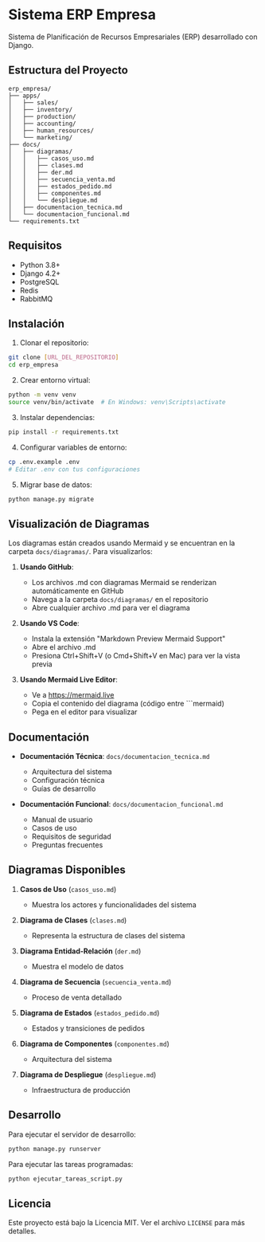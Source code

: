 # Sistema ERP Empresa

Sistema de Planificación de Recursos Empresariales (ERP) desarrollado con Django.

## Estructura del Proyecto

```
erp_empresa/
├── apps/
│   ├── sales/
│   ├── inventory/
│   ├── production/
│   ├── accounting/
│   ├── human_resources/
│   └── marketing/
├── docs/
│   ├── diagramas/
│   │   ├── casos_uso.md
│   │   ├── clases.md
│   │   ├── der.md
│   │   ├── secuencia_venta.md
│   │   ├── estados_pedido.md
│   │   ├── componentes.md
│   │   └── despliegue.md
│   ├── documentacion_tecnica.md
│   └── documentacion_funcional.md
└── requirements.txt
```

## Requisitos

- Python 3.8+
- Django 4.2+
- PostgreSQL
- Redis
- RabbitMQ

## Instalación

1. Clonar el repositorio:
```bash
git clone [URL_DEL_REPOSITORIO]
cd erp_empresa
```

2. Crear entorno virtual:
```bash
python -m venv venv
source venv/bin/activate  # En Windows: venv\Scripts\activate
```

3. Instalar dependencias:
```bash
pip install -r requirements.txt
```

4. Configurar variables de entorno:
```bash
cp .env.example .env
# Editar .env con tus configuraciones
```

5. Migrar base de datos:
```bash
python manage.py migrate
```

## Visualización de Diagramas

Los diagramas están creados usando Mermaid y se encuentran en la carpeta `docs/diagramas/`. Para visualizarlos:

1. **Usando GitHub**: 
   - Los archivos .md con diagramas Mermaid se renderizan automáticamente en GitHub
   - Navega a la carpeta `docs/diagramas/` en el repositorio
   - Abre cualquier archivo .md para ver el diagrama

2. **Usando VS Code**:
   - Instala la extensión "Markdown Preview Mermaid Support"
   - Abre el archivo .md
   - Presiona Ctrl+Shift+V (o Cmd+Shift+V en Mac) para ver la vista previa

3. **Usando Mermaid Live Editor**:
   - Ve a https://mermaid.live
   - Copia el contenido del diagrama (código entre ```mermaid)
   - Pega en el editor para visualizar

## Documentación

- **Documentación Técnica**: `docs/documentacion_tecnica.md`
  - Arquitectura del sistema
  - Configuración técnica
  - Guías de desarrollo

- **Documentación Funcional**: `docs/documentacion_funcional.md`
  - Manual de usuario
  - Casos de uso
  - Requisitos de seguridad
  - Preguntas frecuentes

## Diagramas Disponibles

1. **Casos de Uso** (`casos_uso.md`)
   - Muestra los actores y funcionalidades del sistema

2. **Diagrama de Clases** (`clases.md`)
   - Representa la estructura de clases del sistema

3. **Diagrama Entidad-Relación** (`der.md`)
   - Muestra el modelo de datos

4. **Diagrama de Secuencia** (`secuencia_venta.md`)
   - Proceso de venta detallado

5. **Diagrama de Estados** (`estados_pedido.md`)
   - Estados y transiciones de pedidos

6. **Diagrama de Componentes** (`componentes.md`)
   - Arquitectura del sistema

7. **Diagrama de Despliegue** (`despliegue.md`)
   - Infraestructura de producción

## Desarrollo

Para ejecutar el servidor de desarrollo:
```bash
python manage.py runserver
```

Para ejecutar las tareas programadas:
```bash
python ejecutar_tareas_script.py
```

## Licencia

Este proyecto está bajo la Licencia MIT. Ver el archivo `LICENSE` para más detalles.
